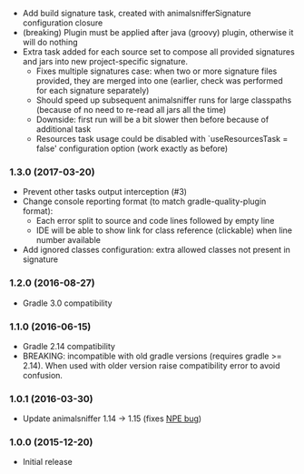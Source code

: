 * Add build signature task, created with animalsnifferSignature configuration closure 
* (breaking) Plugin must be applied after java (groovy) plugin, otherwise it will do nothing
* Extra task added for each source set to compose all provided signatures and jars into new project-specific signature.
    - Fixes multiple signatures case: when two or more signature files provided, they are merged into one (earlier, check was performed 
    for each signature separately)
    - Should speed up subsequent animalsniffer runs for large classpaths (because of no need to re-read all jars all the time)
    - Downside: first run will be a bit slower then before because of additional task
    - Resources task usage could be disabled with `useResourcesTask = false' configuration option (work exactly as before)

### 1.3.0 (2017-03-20)
* Prevent other tasks output interception (#3)
* Change console reporting format (to match gradle-quality-plugin format):
    - Each error split to source and code lines followed by empty line
    - IDE will be able to show link for class reference (clickable) when line number available
* Add ignored classes configuration: extra allowed classes not present in signature

### 1.2.0 (2016-08-27)
* Gradle 3.0 compatibility

### 1.1.0 (2016-06-15)
* Gradle 2.14 compatibility
* BREAKING: incompatible with old gradle versions (requires gradle >= 2.14). 
  When used with older version raise compatibility error to avoid confusion.

### 1.0.1 (2016-03-30)
* Update animalsniffer 1.14 -> 1.15 (fixes [NPE bug](https://github.com/mojohaus/animal-sniffer/issues/8))

### 1.0.0 (2015-12-20)
* Initial release